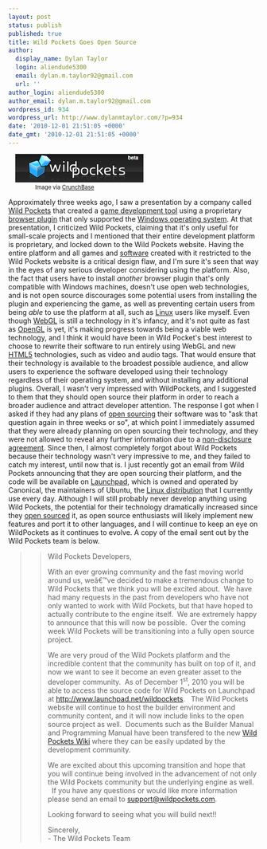 ```yaml
---
layout: post
status: publish
published: true
title: Wild Pockets Goes Open Source
author:
  display_name: Dylan Taylor
  login: aliendude5300
  email: dylan.m.taylor92@gmail.com
  url: ''
author_login: aliendude5300
author_email: dylan.m.taylor92@gmail.com
wordpress_id: 934
wordpress_url: http://www.dylanmtaylor.com/?p=934
date: '2010-12-01 21:51:05 +0000'
date_gmt: '2010-12-01 21:51:05 +0000'
---
```

<div class="zemanta-img" style="margin: 1em; display: block;">
<div>
<dl class="wp-caption alignright" style="width: 268px;">
<dt class="wp-caption-dt"><a href="http://www.crunchbase.com/company/wild-pockets"><img title="Image representing Wild Pockets as depicted in..." src="/images/blog/2010/12/85626v1-max-450x4502.png" alt="Image representing Wild Pockets as depicted in..." width="258" height="57" /></a></dt>
<dd class="wp-caption-dd zemanta-img-attribution" style="font-size: 0.8em;">Image via <a href="http://www.crunchbase.com">CrunchBase</a></dd>
</dl>
</div>
</div>
<p>Approximately three weeks ago, I saw a presentation by a company called <a class="zem_slink" title="Wild Pockets" rel="homepage nofollow" href="http://www.wildpockets.com/">Wild Pockets</a> that created a <a class="zem_slink" title="Game development tool" rel="wikipedia" href="http://en.wikipedia.org/wiki/Game_development_tool">game development tool</a> using a proprietary <a class="zem_slink" title="Plug-in (computing)" rel="wikipedia" href="http://en.wikipedia.org/wiki/Plug-in_%28computing%29">browser plugin</a> that only supported the <a class="zem_slink" title="Microsoft Windows" rel="wikipedia" href="http://en.wikipedia.org/wiki/Microsoft_Windows">Windows operating system</a>. At that presentation, I criticized Wild Pockets, claiming that it's only useful for small-scale projects and I mentioned that their entire development platform is proprietary, and locked down to the Wild Pockets website. Having the entire platform and all games and <a class="zem_slink" title="Computer software" rel="wikipedia" href="http://en.wikipedia.org/wiki/Computer_software">software</a> created with it restricted to the Wild Pockets website is a critical design flaw, and I'm sure it's seen that way in the eyes of any serious developer considering using the platform. Also, the fact that users have to install <em>another</em> browser plugin that's only compatible with Windows machines, doesn't use open web technologies, and is not open source discourages some potential users from installing the plugin and experiencing the game, as well as preventing certain users from being <em>able</em> to use the platform at all, such as <a class="zem_slink" title="Linux" rel="wikipedia" href="http://en.wikipedia.org/wiki/Linux">Linux</a> users like myself. Even though <a class="zem_slink" title="WebGL" rel="wikipedia" href="http://en.wikipedia.org/wiki/WebGL">WebGL</a> is still a technology in it's infancy, and it's not quite as fast as <a class="zem_slink" title="OpenGL" rel="wikipedia" href="http://en.wikipedia.org/wiki/OpenGL">OpenGL</a> is yet, it's making progress towards being a viable web technology, and I think it would have been in Wild Pocket's best interest to choose to rewrite their software to run entirely using WebGL and new <a class="zem_slink" title="HTML5" rel="wikipedia" href="http://en.wikipedia.org/wiki/HTML5">HTML5</a> technologies, such as video and audio tags. That would ensure that their technology is available to the broadest possible audience, and allow users to experience the software developed using their technology regardless of their operating system, and without installing any additional plugins. Overall, I wasn't very impressed with WildPockets, and I suggested to them that they should open source their platform in order to reach a broader audience and attract developer attention. The response I got when I asked if they had any plans of <a class="zem_slink" title="Open source" rel="wikipedia" href="http://en.wikipedia.org/wiki/Open_source">open sourcing</a> their software was to "ask that question again in three weeks or so", at which point I immediately assumed that they were already planning on open sourcing their technology, and they were not allowed to reveal any further information due to a <a class="zem_slink" title="Non-disclosure agreement" rel="wikipedia" href="http://en.wikipedia.org/wiki/Non-disclosure_agreement">non-disclosure agreement</a>. Since then, I almost completely forgot about Wild Pockets because their technology wasn't very impressive to me, and they failed to catch my interest, until now that is. I just recently got an email from Wild Pockets announcing that they are open sourcing their platform, and the code will be available on <a class="zem_slink" title="Launchpad (website)" rel="homepage" href="https://launchpad.net/">Launchpad</a>, which is owned and operated by Canonical, the maintainers of Ubuntu, the <a class="zem_slink" title="Linux distribution" rel="wikipedia" href="http://en.wikipedia.org/wiki/Linux_distribution">Linux distribution</a> that I currently use every day. Although I will still probably never develop anything using Wild Pockets, the potential for their technology dramatically increased since they <a class="zem_slink" title="Open source" rel="wikipedia" href="http://en.wikipedia.org/wiki/Open_source">open sourced</a> it, as open source enthusiasts will likely implement new features and port it to other languages, and I will continue to keep an eye on WildPockets as it continues to evolve. A copy of the email sent out by the Wild Pockets team is below.</p>
<blockquote>
<blockquote><p><span class="zem_slink">Wild Pockets</span> Developers,</p>
<p>With  an ever growing community and the fast moving world around us, weâ€™ve  decided to make a tremendous change to Wild Pockets that we think you  will be excited about.  We have had many requests in the past from  developers who have not only wanted to work with Wild Pockets, but that  have hoped to actually contribute to the engine itself.  We are  extremely happy to announce that this will now be possible.  Over the  coming week Wild Pockets will be transitioning into a fully open source  project.</p>
<p>We  are very proud of the Wild Pockets platform and the incredible content  that the community has built on top of it, and now we want to see it  become an even greater asset to the developer community.  As of December  1<sup>st</sup>, 2010 you will be able to access the source code for Wild Pockets on Launchpad at <a href="http://cts.vresp.com/c/?SimOpsStudios/fed6bc9c99/0b1d6dd4bf/2b4c2553d7" target="_blank">http://www.launchpad.net/wildpockets</a>.    The Wild Pockets website will continue to host the builder  environment and community content, and it will now include links to the  open source project as well.  Documents such as the Builder Manual and  Programming Manual have been transfered to the new <a href="http://cts.vresp.com/c/?SimOpsStudios/fed6bc9c99/0b1d6dd4bf/960ae79dd6" target="_blank">Wild Pockets Wiki</a> where they can be easily updated by the development community.</p>
<p>We  are excited about this upcoming transition and hope that you will  continue being involved in the advancement of not only the Wild Pockets  community but the underlying engine as well.   If you have any questions  or would like more information please send an email to <a href="mailto:support@wildpockets.com" target="_blank">support@wildpockets.com</a>.</p>
<p>Looking forward to seeing what you will build next!!</p>
<p>Sincerely,<br />
- The Wild Pockets Team</p></blockquote>
</blockquote>
<div class="zemanta-pixie" style="margin-top: 10px; height: 15px;"><img class="zemanta-pixie-img" style="border: medium none; float: right;" src="/images/blog/2010/12/pixy12.gif" alt="" /></div>
